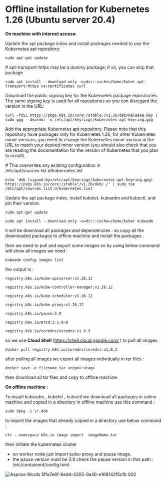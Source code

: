 # Offline installation for Kubernetes 1.26 (Ubuntu server 20.4)

**On machine with internet access:**

Update the apt package index and install packages needed to use the Kubernetes apt repository:

```
sudo apt-get update
```

\# apt-transport-https may be a dummy package; if so, you can skip that package

```
sudo apt install --download-only -o=dir::cache=/home/kuber apt-transport-https ca-certificates curl
```

Download the public signing key for the Kubernetes package repositories. The same signing key is used for all repositories so you can disregard the version in the URL:

```
curl -fsSL https://pkgs.k8s.io/core:/stable:/v1.26/deb/Release.key | sudo gpg --dearmor -o /etc/apt/keyrings/kubernetes-apt-keyring.gpg
```

Add the appropriate Kubernetes apt repository. Please note that this repository have packages only for Kubernetes 1.26; for other Kubernetes minor versions, you need to change the Kubernetes minor version in the URL to match your desired minor version (you should also check that you are reading the documentation for the version of Kubernetes that you plan to install).

\# This overwrites any existing configuration in /etc/apt/sources.list.d/kubernetes.list

```
echo 'deb [signed-by=/etc/apt/keyrings/kubernetes-apt-keyring.gpg] https://pkgs.k8s.io/core:/stable:/v1.26/deb/ /' | sudo tee /etc/apt/sources.list.d/kubernetes.list
```

Update the apt package index, install kubelet, kubeadm and kubectl, and pin their version:

```
sudo apt-get update

sudo apt install --download-only -o=dir::cache=/home/kuber kubeadm
```

it will  be download all packages and dependencies . so copy all the downloaded packages to offline machine and install the packages .

then we need to pull and export some images so by using below command will show  all images we need :

```
kubeadm config images list

```

the output is :
```
registry.k8s.io/kube-apiserver:v1.26.12

registry.k8s.io/kube-controller-manager:v1.26.12

registry.k8s.io/kube-scheduler:v1.26.12

registry.k8s.io/kube-proxy:v1.26.12

registry.k8s.io/pause:3.9

registry.k8s.io/etcd:3.5.9-0

registry.k8s.io/coredns/coredns:v1.9.3
```

so we use **Cloud Shell**  (<https://shell.cloud.google.com/> ) to pull all images .

```
docker pull registry.k8s.io/coredns/coredns:v1.9.3
```

after pulling all images we export all images individually in tar files :

```
docker save -o filename.tar <repo>:<tag>
```

then download all tar files and copy to offline machine.

**On offline machine :**

To install kubeadm , kubelet , kubectl we download all packages in online machine and copied in a directory in offline machine use this command :

```
sudo dpkg -i \*.deb
```

to import the images that already copied in a directory use below command : 
```
ctr --namespace k8s.io image import  imageName.tar
```

then initiate the kubernetes cluster

- on worker node just import kube-proxy and pause image.
- the pause version must be 3.9 check the pause version in this path : /etc/containerd/config.toml.

![Aspose Words 5ffa7e6f-6edd-4305-9a46-e168142f5cfb 002](https://github.com/AliFarahzadii/k8s-1.26.12/assets/152854585/c037ca72-012a-4ca5-aa45-d2d81ebffb05)

